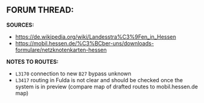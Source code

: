 ﻿**FORUM THREAD:**
- 


**SOURCES:**
- https://de.wikipedia.org/wiki/Landesstra%C3%9Fen_in_Hessen
- https://mobil.hessen.de/%C3%BCber-uns/downloads-formulare/netzknotenkarten-hessen


**NOTES TO ROUTES:**
- `L3170` connection to new `B27` bypass unknown
- `L3417` routing in Fulda is not clear and should be checked once the system is in preview (compare map of drafted routes to mobil.hessen.de map)